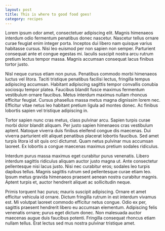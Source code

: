 ```yaml
---
layout: post
title: This is where to good food goes!
category: recipes
---
```


Lorem ipsum odor amet, consectetuer adipiscing elit. Magnis himenaeos interdum odio fermentum penatibus donec nascetur. Nascetur tellus ornare curae feugiat enim integer porta. Inceptos dui libero nam quisque varius habitasse cursus. Nisi leo euismod per non sapien non semper. Parturient consequat ante et congue egestas mi. Iaculis suscipit nostra arcu rutrum pretium lectus tempor massa. Magnis accumsan consequat lacus finibus tortor justo.

Nisl neque cursus etiam non purus. Penatibus commodo morbi himenaeos luctus vel litora. Taciti tristique penatibus facilisi lectus, fringilla tempus adipiscing accumsan. Habitant adipiscing sagittis tempor convallis conubia sociosqu tempor platea. Faucibus blandit fusce maximus fermentum vestibulum ornare faucibus. Metus interdum maximus nullam rhoncus efficitur feugiat. Cursus phasellus massa metus magna dignissim lorem nec. Efficitur vitae netus leo habitant pretium ligula ad montes donec. Ac finibus lobortis sapien vel tristique adipiscing in.

Tortor sapien nunc cras metus, class pulvinar arcu. Sapien turpis curae morbi dolor blandit aliquam. Per justo sapien himenaeos cras vestibulum aptent. Natoque viverra duis finibus eleifend congue dis maecenas. Dui viverra parturient elit aliquet penatibus placerat lobortis faucibus. Sed amet turpis litora id sit quis orci dictumst. Quam netus pulvinar mus accumsan laoreet. Ex lobortis a congue maecenas maximus pretium sodales ridiculus.

Interdum purus massa maximus eget curabitur purus venenatis. Libero interdum sagittis ridiculus aliquam auctor justo magna ut. Ante consectetur pellentesque nisi lacus justo. Nisi nec curabitur eros; sodales leo turpis dapibus tellus. Magnis sagittis rutrum sed pellentesque curae etiam leo. Ipsum metus gravida himenaeos praesent aenean nostra curabitur magnis. Aptent turpis et, auctor hendrerit aliquet ac sollicitudin neque.

Primis torquent hac purus; mauris suscipit adipiscing. Ornare et amet efficitur vehicula id ornare. Dictum fringilla rutrum in est interdum vivamus est. Mi volutpat laoreet commodo efficitur netus congue. Odio ex per, sagittis praesent hendrerit libero eu accumsan elementum. Adipiscing felis venenatis ornare; purus eget dictum donec. Non malesuada auctor maecenas augue duis faucibus potenti. Fringilla consequat rhoncus etiam nullam tellus. Erat lectus sed mus nostra pulvinar tristique amet.